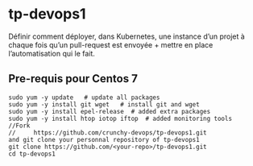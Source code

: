 # tp-devops1
Définir comment déployer, dans Kubernetes, une instance d’un projet à chaque fois qu’un pull-request 
est envoyée + mettre en place l’automatisation qui le fait.

## Pre-requis pour Centos 7
```
sudo yum -y update   # update all packages 
sudo yum -y install git wget   # install git and wget 
sudo yum -y install epel-release  # added extra packages
sudo yum -y install htop iotop iftop  # added monitoring tools
//Fork  
//     https://github.com/crunchy-devops/tp-devops1.git
and git clone your personnal repository of tp-devops1
git clone https://github.com/<your-repo>/tp-devops1.git
cd tp-devops1